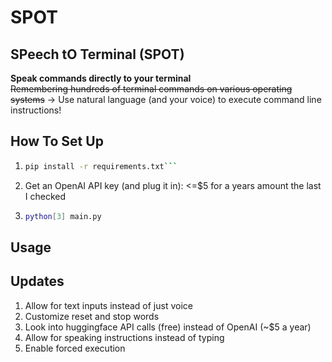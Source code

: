 # SPOT
## SPeech tO Terminal (SPOT)
**Speak commands directly to your terminal**
<br />~~Remembering hundreds of terminal commands on various operating systems~~ -> Use natural language (and your voice) to execute command line instructions!

## How To Set Up
1. ```bash
   pip install -r requirements.txt```
2. Get an OpenAI API key (and plug it in): <=$5 for a years amount the last I checked
3. ```bash
   python[3] main.py
   ```
## Usage


## Updates
1. Allow for text inputs instead of just voice
2. Customize reset and stop words
3. Look into huggingface API calls (free) instead of OpenAI (~$5 a year)
4. Allow for speaking instructions instead of typing
5. Enable forced execution
